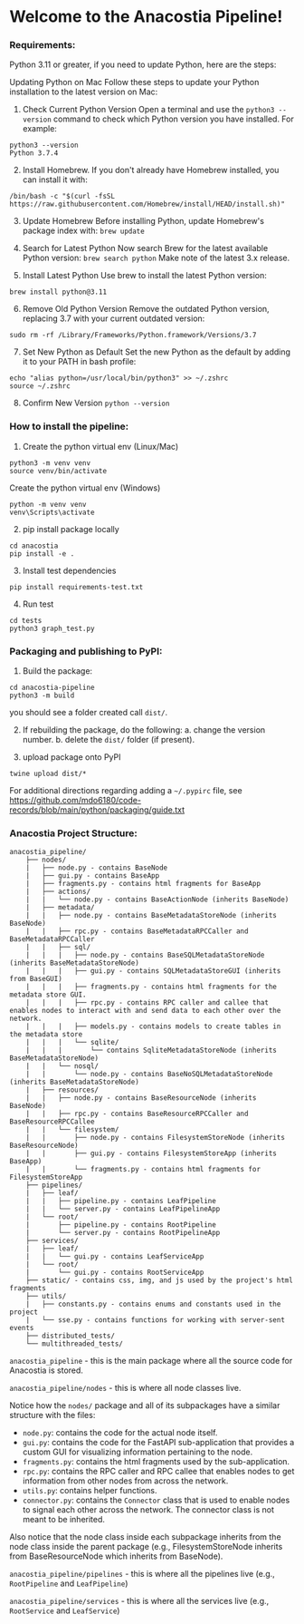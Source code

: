 # Welcome to the Anacostia Pipeline!


### Requirements: 
Python 3.11 or greater, if you need to update Python, here are the steps:

Updating Python on Mac
Follow these steps to update your Python installation to the latest version on Mac:
1. Check Current Python Version
Open a terminal and use the `python3 --version` command to check which Python version you have installed.
For example:
```
python3 --version 
Python 3.7.4
```
2. Install Homebrew. If you don't already have Homebrew installed, you can install it with:
```
/bin/bash -c "$(curl -fsSL https://raw.githubusercontent.com/Homebrew/install/HEAD/install.sh)"
```
3. Update Homebrew
Before installing Python, update Homebrew's package index with:
```brew update```
4. Search for Latest Python
Now search Brew for the latest available Python version:
```brew search python```
Make note of the latest 3.x release.

6. Install Latest Python
Use brew to install the latest Python version:

```brew install python@3.11```

6. Remove Old Python Version
Remove the outdated Python version, replacing 3.7 with your current outdated version:

```sudo rm -rf /Library/Frameworks/Python.framework/Versions/3.7```

7. Set New Python as Default
Set the new Python as the default by adding it to your PATH in bash profile:

```
echo "alias python=/usr/local/bin/python3" >> ~/.zshrc
source ~/.zshrc
```
8. Confirm New Version
```python --version```

### How to install the pipeline:

1. Create the python virtual env (Linux/Mac)
```
python3 -m venv venv
source venv/bin/activate
```
Create the python virtual env (Windows)
```
python -m venv venv
venv\Scripts\activate
```
2. pip install package locally
```
cd anacostia
pip install -e .
```
3. Install test dependencies
```
pip install requirements-test.txt
```
4. Run test
```
cd tests
python3 graph_test.py
```

### Packaging and publishing to PyPI:
1. Build the package:
```
cd anacostia-pipeline
python3 -m build
```
you should see a folder created call `dist/`.

2. If rebuilding the package, do the following:
    a. change the version number.
    b. delete the `dist/` folder (if present).

3. upload package onto PyPI
```
twine upload dist/*
```
For additional directions regarding adding a `~/.pypirc` file, see https://github.com/mdo6180/code-records/blob/main/python/packaging/guide.txt

### Anacostia Project Structure:
```
anacostia_pipeline/
    ├── nodes/
    |   ├── node.py - contains BaseNode
    |   ├── gui.py - contains BaseApp
    |   ├── fragments.py - contains html fragments for BaseApp
    |   ├── actions/
    |   |   └── node.py - contains BaseActionNode (inherits BaseNode)
    |   ├── metadata/
    |   |   ├── node.py - contains BaseMetadataStoreNode (inherits BaseNode)
    |   |   ├── rpc.py - contains BaseMetadataRPCCaller and BaseMetadataRPCCaller
    |   |   ├── sql/
    |   |   |   ├── node.py - contains BaseSQLMetadataStoreNode (inherits BaseMetadataStoreNode) 
    |   |   |   ├── gui.py - contains SQLMetadataStoreGUI (inherits from BaseGUI) 
    |   |   |   ├── fragments.py - contains html fragments for the metadata store GUI.
    |   |   |   ├── rpc.py - contains RPC caller and callee that enables nodes to interact with and send data to each other over the network. 
    |   |   |   ├── models.py - contains models to create tables in the metadata store
    |   |   |   └── sqlite/
    |   |   |       └── contains SqliteMetadataStoreNode (inherits BaseMetadataStoreNode)
    |   |   └── nosql/
    |   |       └── node.py - contains BaseNoSQLMetadataStoreNode (inherits BaseMetadataStoreNode) 
    |   ├── resources/
    |   |   ├── node.py - contains BaseResourceNode (inherits BaseNode)
    |   |   ├── rpc.py - contains BaseResourceRPCCaller and BaseResourceRPCCallee
    |   |   └── filesystem/
    |   |       ├── node.py - contains FilesystemStoreNode (inherits BaseResourceNode)
    |   |       ├── gui.py - contains FilesystemStoreApp (inherits BaseApp)
    |   |       └── fragments.py - contains html fragments for FilesystemStoreApp
    ├── pipelines/ 
    |   ├── leaf/
    |   |   ├── pipeline.py - contains LeafPipeline
    |   |   └── server.py - contains LeafPipelineApp
    |   └── root/
    |       ├── pipeline.py - contains RootPipeline
    |       └── server.py - contains RootPipelineApp
    ├── services/ 
    |   ├── leaf/
    |   |   └── gui.py - contains LeafServiceApp
    |   └── root/
    |       └── gui.py - contains RootServiceApp
    ├── static/ - contains css, img, and js used by the project's html fragments
    ├── utils/ 
    |   ├── constants.py - contains enums and constants used in the project
    |   └── sse.py - contains functions for working with server-sent events
    ├── distributed_tests/ 
    └── multithreaded_tests/ 
```
`anacostia_pipeline` - this is the main package where all the source code for Anacostia is stored.

`anacostia_pipeline/nodes` - this is where all node classes live.

Notice how the `nodes/` package and all of its subpackages have a similar structure with the files:
- `node.py`: contains the code for the actual node itself.
- `gui.py`: contains the code for the FastAPI sub-application that provides a custom GUI for visualizing information pertaining to the node.
- `fragments.py`: contains the html fragments used by the sub-application.
- `rpc.py`: contains the RPC caller and RPC callee that enables nodes to get information from other nodes from across the network.
- `utils.py`: contains helper functions.
- `connector.py`: contains the `Connector` class that is used to enable nodes to signal each other across the network. The connector class is not meant to be inherited. 

Also notice that the node class inside each subpackage inherits from the node class inside the parent package (e.g., FilesystemStoreNode  inherits from BaseResourceNode which inherits from BaseNode). 

`anacostia_pipeline/pipelines` - this is where all the pipelines live (e.g., `RootPipeline` and `LeafPipeline`)

`anacostia_pipeline/services` - this is where all the services live (e.g., `RootService` and `LeafService`)
